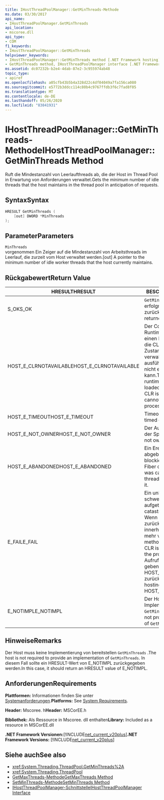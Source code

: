 ```yaml
---
title: IHostThreadPoolManager::GetMinThreads-Methode
ms.date: 03/30/2017
api_name:
- IHostThreadPoolManager.GetMinThreads
api_location:
- mscoree.dll
api_type:
- COM
f1_keywords:
- IHostThreadPoolManager::GetMinThreads
helpviewer_keywords:
- IHostThreadPoolManager::GetMinThreads method [.NET Framework hosting]
- GetMinThreads method, IHostThreadPoolManager interface [.NET Framework hosting]
ms.assetid: dc07232b-b2e4-4dab-87e2-3c955974ab48
topic_type:
- apiref
ms.openlocfilehash: a05cfb43b5b4a328d22c4df04049a7fa156ca080
ms.sourcegitcommit: e5772b3ddcc114c80b4c9767ffdb3f6c7fad8f05
ms.translationtype: MT
ms.contentlocale: de-DE
ms.lasthandoff: 05/26/2020
ms.locfileid: "83841931"
---
```

# <a name="ihostthreadpoolmanagergetminthreads-method"></a><span data-ttu-id="a649e-102">IHostThreadPoolManager::GetMinThreads-Methode</span><span class="sxs-lookup"><span data-stu-id="a649e-102">IHostThreadPoolManager::GetMinThreads Method</span></span>
<span data-ttu-id="a649e-103">Ruft die Mindestanzahl von Leerlaufthreads ab, die der Host im Thread Pool in Erwartung von Anforderungen verwaltet.</span><span class="sxs-lookup"><span data-stu-id="a649e-103">Gets the minimum number of idle threads that the host maintains in the thread pool in anticipation of requests.</span></span>  
  
## <a name="syntax"></a><span data-ttu-id="a649e-104">Syntax</span><span class="sxs-lookup"><span data-stu-id="a649e-104">Syntax</span></span>  
  
```cpp  
HRESULT GetMinThreads (  
    [out] DWORD *MinThreads  
);  
```  
  
## <a name="parameters"></a><span data-ttu-id="a649e-105">Parameter</span><span class="sxs-lookup"><span data-stu-id="a649e-105">Parameters</span></span>  
 `MinThreads`  
 <span data-ttu-id="a649e-106">vorgenommen Ein Zeiger auf die Mindestanzahl von Arbeitsthreads im Leerlauf, die zurzeit vom Host verwaltet werden.</span><span class="sxs-lookup"><span data-stu-id="a649e-106">[out] A pointer to the minimum number of idle worker threads that the host currently maintains.</span></span>  
  
## <a name="return-value"></a><span data-ttu-id="a649e-107">Rückgabewert</span><span class="sxs-lookup"><span data-stu-id="a649e-107">Return Value</span></span>  
  
|<span data-ttu-id="a649e-108">HRESULT</span><span class="sxs-lookup"><span data-stu-id="a649e-108">HRESULT</span></span>|<span data-ttu-id="a649e-109">BESCHREIBUNG</span><span class="sxs-lookup"><span data-stu-id="a649e-109">Description</span></span>|  
|-------------|-----------------|  
|<span data-ttu-id="a649e-110">S_OK</span><span class="sxs-lookup"><span data-stu-id="a649e-110">S_OK</span></span>|<span data-ttu-id="a649e-111">`GetMinThreads`wurde erfolgreich zurückgegeben.</span><span class="sxs-lookup"><span data-stu-id="a649e-111">`GetMinThreads` returned successfully.</span></span>|  
|<span data-ttu-id="a649e-112">HOST_E_CLRNOTAVAILABLE</span><span class="sxs-lookup"><span data-stu-id="a649e-112">HOST_E_CLRNOTAVAILABLE</span></span>|<span data-ttu-id="a649e-113">Der Common Language Runtime (CLR) wurde nicht in einen Prozess geladen, oder die CLR befindet sich in einem Zustand, in dem Sie verwalteten Code nicht ausführen oder den-Befehl nicht erfolgreich verarbeiten kann.</span><span class="sxs-lookup"><span data-stu-id="a649e-113">The common language runtime (CLR) has not been loaded into a process, or the CLR is in a state in which it cannot run managed code or process the call successfully.</span></span>|  
|<span data-ttu-id="a649e-114">HOST_E_TIMEOUT</span><span class="sxs-lookup"><span data-stu-id="a649e-114">HOST_E_TIMEOUT</span></span>|<span data-ttu-id="a649e-115">Timeout des Aufrufes.</span><span class="sxs-lookup"><span data-stu-id="a649e-115">The call timed out.</span></span>|  
|<span data-ttu-id="a649e-116">HOST_E_NOT_OWNER</span><span class="sxs-lookup"><span data-stu-id="a649e-116">HOST_E_NOT_OWNER</span></span>|<span data-ttu-id="a649e-117">Der Aufrufer ist nicht Besitzer der Sperre.</span><span class="sxs-lookup"><span data-stu-id="a649e-117">The caller does not own the lock.</span></span>|  
|<span data-ttu-id="a649e-118">HOST_E_ABANDONED</span><span class="sxs-lookup"><span data-stu-id="a649e-118">HOST_E_ABANDONED</span></span>|<span data-ttu-id="a649e-119">Ein Ereignis wurde abgebrochen, während ein blockierter Thread oder eine Fiber darauf wartete.</span><span class="sxs-lookup"><span data-stu-id="a649e-119">An event was canceled while a blocked thread or fiber was waiting on it.</span></span>|  
|<span data-ttu-id="a649e-120">E_FAIL</span><span class="sxs-lookup"><span data-stu-id="a649e-120">E_FAIL</span></span>|<span data-ttu-id="a649e-121">Ein unbekannter schwerwiegender Fehler ist aufgetreten.</span><span class="sxs-lookup"><span data-stu-id="a649e-121">An unknown catastrophic failure occurred.</span></span> <span data-ttu-id="a649e-122">Wenn eine Methode E_FAIL zurückgibt, ist die CLR innerhalb des Prozesses nicht mehr verwendbar.</span><span class="sxs-lookup"><span data-stu-id="a649e-122">When a method returns E_FAIL, the CLR is no longer usable within the process.</span></span> <span data-ttu-id="a649e-123">Nachfolgende Aufrufe von Hostingmethoden geben HOST_E_CLRNOTAVAILABLE zurück.</span><span class="sxs-lookup"><span data-stu-id="a649e-123">Subsequent calls to hosting methods return HOST_E_CLRNOTAVAILABLE.</span></span>|  
|<span data-ttu-id="a649e-124">E_NOTIMPL</span><span class="sxs-lookup"><span data-stu-id="a649e-124">E_NOTIMPL</span></span>|<span data-ttu-id="a649e-125">Der Host stellt keine Implementierung von bereit `GetMinThreads` .</span><span class="sxs-lookup"><span data-stu-id="a649e-125">The host does not provide an implementation of `GetMinThreads`.</span></span>|  
  
## <a name="remarks"></a><span data-ttu-id="a649e-126">Hinweise</span><span class="sxs-lookup"><span data-stu-id="a649e-126">Remarks</span></span>  
 <span data-ttu-id="a649e-127">Der Host muss keine Implementierung von bereitstellen `GetMinThreads` .</span><span class="sxs-lookup"><span data-stu-id="a649e-127">The host is not required to provide an implementation of `GetMinThreads`.</span></span> <span data-ttu-id="a649e-128">In diesem Fall sollte ein HRESULT-Wert von E_NOTIMPL zurückgegeben werden.</span><span class="sxs-lookup"><span data-stu-id="a649e-128">In this case, it should return an HRESULT value of E_NOTIMPL.</span></span>  
  
## <a name="requirements"></a><span data-ttu-id="a649e-129">Anforderungen</span><span class="sxs-lookup"><span data-stu-id="a649e-129">Requirements</span></span>  
 <span data-ttu-id="a649e-130">**Plattformen:** Informationen finden Sie unter [Systemanforderungen](../../get-started/system-requirements.md).</span><span class="sxs-lookup"><span data-stu-id="a649e-130">**Platforms:** See [System Requirements](../../get-started/system-requirements.md).</span></span>  
  
 <span data-ttu-id="a649e-131">**Header:** Mscoree. h</span><span class="sxs-lookup"><span data-stu-id="a649e-131">**Header:** MSCorEE.h</span></span>  
  
 <span data-ttu-id="a649e-132">**Bibliothek:** Als Ressource in Mscoree. dll enthalten</span><span class="sxs-lookup"><span data-stu-id="a649e-132">**Library:** Included as a resource in MSCorEE.dll</span></span>  
  
 <span data-ttu-id="a649e-133">**.NET Framework Versionen:**[!INCLUDE[net_current_v20plus](../../../../includes/net-current-v20plus-md.md)]</span><span class="sxs-lookup"><span data-stu-id="a649e-133">**.NET Framework Versions:** [!INCLUDE[net_current_v20plus](../../../../includes/net-current-v20plus-md.md)]</span></span>  
  
## <a name="see-also"></a><span data-ttu-id="a649e-134">Siehe auch</span><span class="sxs-lookup"><span data-stu-id="a649e-134">See also</span></span>

- <xref:System.Threading.ThreadPool.GetMinThreads%2A>
- <xref:System.Threading.ThreadPool>
- [<span data-ttu-id="a649e-135">GetMaxThreads-Methode</span><span class="sxs-lookup"><span data-stu-id="a649e-135">GetMaxThreads Method</span></span>](ihostthreadpoolmanager-getmaxthreads-method.md)
- [<span data-ttu-id="a649e-136">SetMinThreads-Methode</span><span class="sxs-lookup"><span data-stu-id="a649e-136">SetMinThreads Method</span></span>](ihostthreadpoolmanager-setminthreads-method.md)
- [<span data-ttu-id="a649e-137">IHostThreadPoolManager-Schnittstelle</span><span class="sxs-lookup"><span data-stu-id="a649e-137">IHostThreadPoolManager Interface</span></span>](ihostthreadpoolmanager-interface.md)
